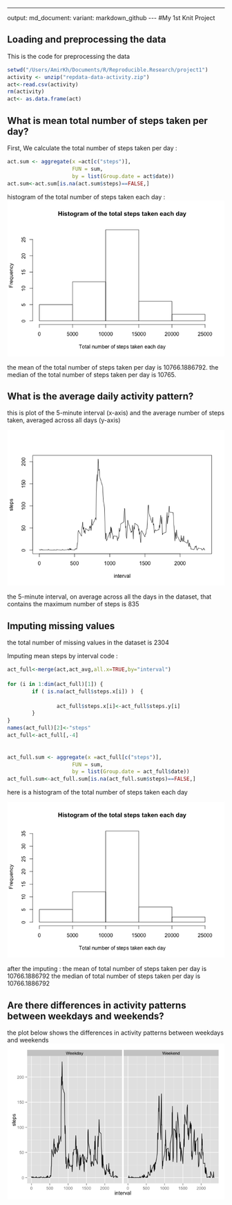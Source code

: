 ------------------------------------------------------------------------

output: md\_document: variant: markdown\_github --- \#My 1st Knit Project

Loading and preprocessing the data
----------------------------------

This is the code for preprocessing the data

``` r
setwd("/Users/AmirKh/Documents/R/Reproducible.Research/project1")
activity <- unzip("repdata-data-activity.zip")
act<-read.csv(activity)
rm(activity)
act<- as.data.frame(act)
```

What is mean total number of steps taken per day?
-------------------------------------------------

First, We calculate the total number of steps taken per day :

``` r
act.sum <- aggregate(x =act[c("steps")],
                     FUN = sum,
                     by = list(Group.date = act$date))
act.sum<-act.sum[is.na(act.sum$steps)==FALSE,]
```

histogram of the total number of steps taken each day : ![](PA1_template_files/figure-markdown_github/unnamed-chunk-4-1.png)

the mean of the total number of steps taken per day is 10766.1886792. the median of the total number of steps taken per day is 10765.

What is the average daily activity pattern?
-------------------------------------------

this is plot of the 5-minute interval (x-axis) and the average number of steps taken, averaged across all days (y-axis)

![](PA1_template_files/figure-markdown_github/unnamed-chunk-6-1.png)

the 5-minute interval, on average across all the days in the dataset, that contains the maximum number of steps is 835

Imputing missing values
-----------------------

the total number of missing values in the dataset is 2304

Imputing mean steps by interval code :

``` r
act_full<-merge(act,act_avg,all.x=TRUE,by="interval")

for (i in 1:dim(act_full)[1]) {
        if ( is.na(act_full$steps.x[i]) )  {
                
                act_full$steps.x[i]<-act_full$steps.y[i]
        }
}
names(act_full)[2]<-"steps"
act_full<-act_full[,-4]             


act_full.sum <- aggregate(x =act_full[c("steps")],
                     FUN = sum,
                     by = list(Group.date = act_full$date))
act_full.sum<-act_full.sum[is.na(act_full.sum$steps)==FALSE,]
```

here is a histogram of the total number of steps taken each day

![](PA1_template_files/figure-markdown_github/unnamed-chunk-9-1.png)

after the imputing : the mean of total number of steps taken per day is 10766.1886792 the median of total number of steps taken per day is 10766.1886792

Are there differences in activity patterns between weekdays and weekends?
-------------------------------------------------------------------------

the plot below shows the differences in activity patterns between weekdays and weekends ![](PA1_template_files/figure-markdown_github/unnamed-chunk-10-1.png)

